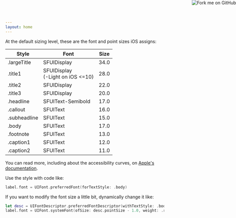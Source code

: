 ```yaml
---
layout: home
---
```


<a href="https://github.com/zacwest/iosfontsizes.com"><img style="position: absolute; top: 0; right: 0; border: 0;" src="https://s3.amazonaws.com/github/ribbons/forkme_right_red_aa0000.png" alt="Fork me on GitHub"></a>

At the default sizing level, these are the font and point sizes iOS assigns:

| Style        | Font               | Size | 
| ------------ | ------------------ | ---- | 
| .largeTitle  | SFUIDisplay       | 34.0 | 
| .title1      | SFUIDisplay <br> (-Light on iOS <=10) | 28.0 |
| .title2      | SFUIDisplay       | 22.0 |
| .title3      | SFUIDisplay       | 20.0 |
| .headline    | SFUIText-Semibold | 17.0 |
| .callout     | SFUIText          | 16.0 |
| .subheadline | SFUIText          | 15.0 |
| .body        | SFUIText          | 17.0 |
| .footnote    | SFUIText          | 13.0 |
| .caption1    | SFUIText          | 12.0 |
| .caption2    | SFUIText          | 11.0 |

You can read more, including about the accessibility curves, on [Apple's documentation](https://developer.apple.com/design/human-interface-guidelines/ios/visual-design/typography). 

Use the style with code like:

```swift
label.font = UIFont.preferredFont(forTextStyle: .body)
```

If you want to modify the font size a little bit, dynamically change it like:

```swift
let desc = UIFontDescriptor.preferredFontDescriptor(withTextStyle: .body)
label.font = UIFont.systemFont(ofSize: desc.pointSize - 1.0, weight: .regular)
```
